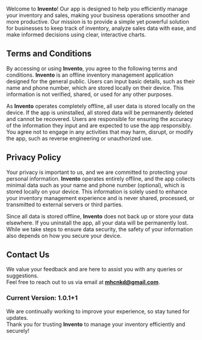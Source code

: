 Welcome to **Invento**! Our app is designed to help you efficiently manage your inventory and sales, making your business operations smoother and more productive. Our mission is to provide a simple yet powerful solution for businesses to keep track of inventory, analyze sales data with ease, and make informed decisions using clear, interactive charts.

## Terms and Conditions

By accessing or using **Invento**, you agree to the following terms and conditions. **Invento** is an offline inventory management application designed for the general public. Users can input basic details, such as their name and phone number, which are stored locally on their device. This information is not verified, shared, or used for any other purposes.

As **Invento** operates completely offline, all user data is stored locally on the device. If the app is uninstalled, all stored data will be permanently deleted and cannot be recovered. Users are responsible for ensuring the accuracy of the information they input and are expected to use the app responsibly. You agree not to engage in any activities that may harm, disrupt, or modify the app, such as reverse engineering or unauthorized use.

## Privacy Policy

Your privacy is important to us, and we are committed to protecting your personal information. **Invento** operates entirely offline, and the app collects minimal data such as your name and phone number (optional), which is stored locally on your device. This information is solely used to enhance your inventory management experience and is never shared, processed, or transmitted to external servers or third parties.

Since all data is stored offline, **Invento** does not back up or store your data elsewhere. If you uninstall the app, all your data will be permanently lost. While we take steps to ensure data security, the safety of your information also depends on how you secure your device.

## Contact Us

We value your feedback and are here to assist you with any queries or suggestions.  
Feel free to reach out to us via email at **mhcnkd@gmail.com**.

### Current Version: 1.0.1+1

We are continually working to improve your experience, so stay tuned for updates.  
Thank you for trusting **Invento** to manage your inventory efficiently and securely!
